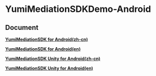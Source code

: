 # YumiMediationSDKDemo-Android

## Document

[**YumiMediationSDK for Android(zh-cn)**](https://github.com/yumimobi/YumiMediationSDKDemo-Android/blob/master/docs/YumiMediationSDK%20for%20Android(zh-cn).md)

[**YumiMediationSDK for Android(en)**](https://github.com/yumimobi/YumiMediationSDKDemo-Android/blob/master/docs/YumiMediationSDK%20for%20Android(en).md)


[**YumiMediationSDK Unity for Android(zh-cn)**](https://github.com/yumimobi/YumiMediationSDKDemo-Android/blob/master/docs/YumiMediationSDK%20Unity%20for%20Android%20(zh-cn).md)

[**YumiMediationSDK Unity for Android(en)**](https://github.com/yumimobi/YumiMediationSDKDemo-Android/blob/master/docs/YumiMediationSDK%20Unity%20for%20Android%20(en).md)